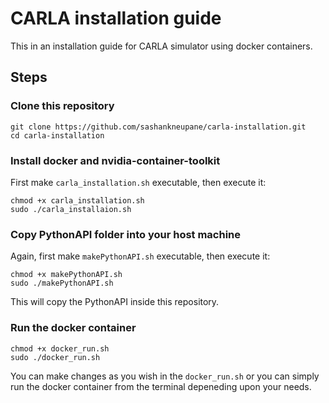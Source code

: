 # CARLA installation guide

This in an installation guide for CARLA simulator using docker containers.

## Steps

### Clone this repository

```
git clone https://github.com/sashankneupane/carla-installation.git
cd carla-installation
```

### Install docker and nvidia-container-toolkit
First make `carla_installation.sh` executable, then execute it:
```
chmod +x carla_installation.sh
sudo ./carla_installaion.sh
```

### Copy PythonAPI folder into your host machine
Again, first make `makePythonAPI.sh` executable, then execute it:
```
chmod +x makePythonAPI.sh
sudo ./makePythonAPI.sh
```
This will copy the PythonAPI inside this repository.

### Run the docker container
```
chmod +x docker_run.sh
sudo ./docker_run.sh
```
You can make changes as you wish in the `docker_run.sh` or you can simply run the docker container from the terminal depeneding upon your needs.
